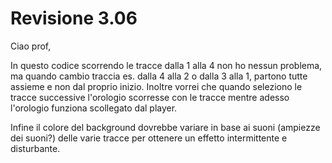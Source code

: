 # Revisione 3.06 #
Ciao prof,

In questo codice scorrendo le tracce dalla 1 alla 4 non ho nessun problema, ma quando cambio traccia es. dalla 4 alla 2 o
dalla 3 alla 1, partono tutte assieme e non dal proprio inizio. Inoltre vorrei che quando seleziono le tracce successive 
l'orologio scorresse con le tracce mentre adesso l'orologio funziona scollegato dal player.

Infine il colore del background dovrebbe variare in base ai suoni (ampiezze dei suoni?) delle varie tracce per ottenere un effetto intermittente e disturbante.

